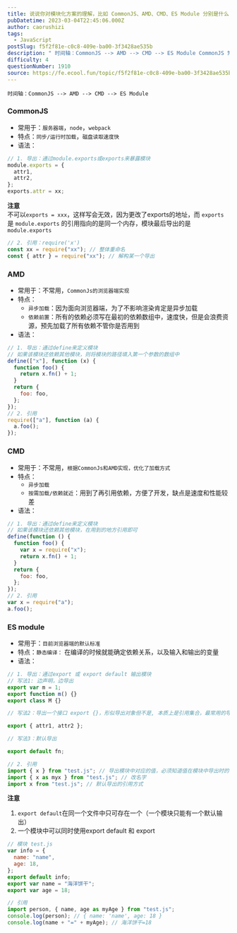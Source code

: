 ```yaml
---
title: 说说你对模块化方案的理解，比如 CommonJS、AMD、CMD、ES Module 分别是什么？
pubDatetime: 2023-03-04T22:45:06.000Z
author: caorushizi
tags:
  - JavaScript
postSlug: f5f2f81e-c0c8-409e-ba00-3f3428ae535b
description: " 时间轴：CommonJS --> AMD --> CMD --> ES Module CommonJS 常用于：服务器端，node，webpack 特点：同步/运行时加载，磁盘读取速度快 语法： // 1. 导出：通过module.exports或exports来暴露模块 module.exports = { attr1, attr2 } exports.attr = xx 注意不可以expor"
difficulty: 4
questionNumber: 1910
source: https://fe.ecool.fun/topic/f5f2f81e-c0c8-409e-ba00-3f3428ae535b
---
```


`时间轴：CommonJS --> AMD --> CMD --> ES Module`

### CommonJS

- 常用于：`服务器端`，`node`，`webpack`
- 特点：`同步/运行时加载`，`磁盘读取速度快`
- 语法：

```js
// 1. 导出：通过module.exports或exports来暴露模块
module.exports = {
  attr1,
  attr2,
};
exports.attr = xx;
```

**注意**  
不可以`exports = xxx`，这样写会无效，因为更改了exports的地址，而 `exports` 是 `module.exports` 的引用指向的是同一个内存，模块最后导出的是 `module.exports`

```js
// 2. 引用：require('x')
const xx = require("xx"); // 整体重命名
const { attr } = require("xx"); // 解构某一个导出
```

### AMD

- 常用于：不常用，`CommonJs的浏览器端实现`
- 特点：
  - `异步加载`：因为面向浏览器端，为了不影响渲染肯定是异步加载
  - `依赖前置`：所有的依赖必须写在最初的依赖数组中，速度快，但是会浪费资源，预先加载了所有依赖不管你是否用到
- 语法：

```js
// 1. 导出：通过define来定义模块
// 如果该模块还依赖其他模块，则将模块的路径填入第一个参数的数组中
define(["x"], function (x) {
  function foo() {
    return x.fn() + 1;
  }
  return {
    foo: foo,
  };
});
// 2. 引用
require(["a"], function (a) {
  a.foo();
});
```

### CMD

- 常用于：不常用，`根据CommonJs和AMD实现，优化了加载方式`
- 特点：
  - `异步加载`
  - `按需加载/依赖就近`：用到了再引用依赖，方便了开发，缺点是速度和性能较差
- 语法：

```js
// 1. 导出：通过define来定义模块
// 如果该模块还依赖其他模块，在用到的地方引用即可
define(function () {
  function foo() {
    var x = require("x");
    return x.fn() + 1;
  }
  return {
    foo: foo,
  };
});
// 2. 引用
var x = require("a");
a.foo();
```

### ES module

- 常用于：`目前浏览器端的默认标准`
- 特点：`静态编译：` 在编译的时候就能确定依赖关系，以及输入和输出的变量
- 语法：

```js
// 1. 导出：通过export 或 export default 输出模块
// 写法1: 边声明，边导出
export var m = 1;
export function m() {}
export class M {}

// 写法2：导出一个接口 export {}，形似导出对象但不是, 本质上是引用集合，最常用的导出方法

export { attr1, attr2 };

// 写法3：默认导出

export default fn;

// 2. 引用
import { x } from "test.js"; // 导出模块中对应的值，必须知道值在模块中导出时的名字
import { x as myx } from "test.js"; // 改名字
import x from "test.js"; // 默认导出的引用方式
```

**注意**

1.  `export default`在同一个文件中只可存在一个（一个模块只能有一个默认输出）
2.  一个模块中可以同时使用export default 和 export

```js
// 模块 test.js
var info = {
  name: "name",
  age: 18,
};
export default info;
export var name = "海洋饼干";
export var age = 18;

// 引用
import person, { name, age as myAge } from "test.js";
console.log(person); // { name: 'name', age: 18 }
console.log(name + "=" + myAge); // 海洋饼干=18
```
